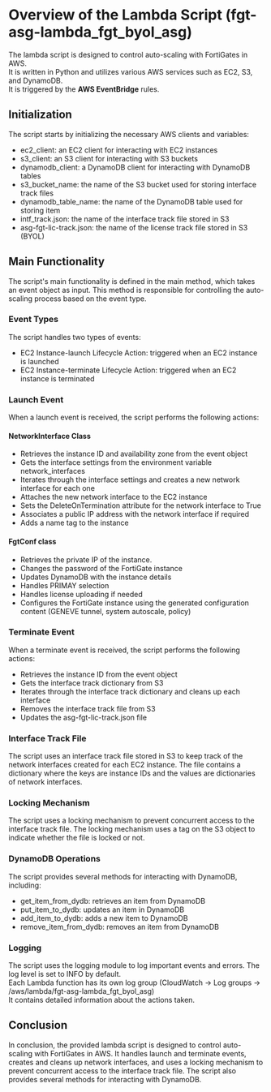 # Overview of the Lambda Script (fgt-asg-lambda_fgt_byol_asg)

The lambda script is designed to control auto-scaling with FortiGates in AWS. <br>
It is written in Python and utilizes various AWS services such as EC2, S3, and DynamoDB.<br>
It is triggered by the **AWS EventBridge** rules.

## Initialization
The script starts by initializing the necessary AWS clients and variables:

- ec2_client: an EC2 client for interacting with EC2 instances
- s3_client: an S3 client for interacting with S3 buckets
- dynamodb_client: a DynamoDB client for interacting with DynamoDB tables
- s3_bucket_name: the name of the S3 bucket used for storing interface track files
- dynamodb_table_name: the name of the DynamoDB table used for storing item
- intf_track.json: the name of the interface track file stored in S3
- asg-fgt-lic-track.json: the name of the license track file stored in S3 (BYOL)

## Main Functionality
The script's main functionality is defined in the main method, which takes an event object as input. This method is responsible for controlling the auto-scaling process based on the event type.
### Event Types
The script handles two types of events:

- EC2 Instance-launch Lifecycle Action: triggered when an EC2 instance is launched
- EC2 Instance-terminate Lifecycle Action: triggered when an EC2 instance is terminated

### Launch Event
When a launch event is received, the script performs the following actions:
#### NetworkInterface Class
- Retrieves the instance ID and availability zone from the event object
- Gets the interface settings from the environment variable network_interfaces
- Iterates through the interface settings and creates a new network interface for each one
- Attaches the new network interface to the EC2 instance
- Sets the DeleteOnTermination attribute for the network interface to True
- Associates a public IP address with the network interface if required
- Adds a name tag to the instance
#### FgtConf class
- Retrieves the private IP of the instance.
- Changes the password of the FortiGate instance
- Updates DynamoDB with the instance details
- Handles PRIMAY selection
- Handles license uploading if needed
- Configures the FortiGate instance using the generated configuration content (GENEVE tunnel, system autoscale, policy)

### Terminate Event
When a terminate event is received, the script performs the following actions:
- Retrieves the instance ID from the event object
- Gets the interface track dictionary from S3
- Iterates through the interface track dictionary and cleans up each interface
- Removes the interface track file from S3
- Updates the asg-fgt-lic-track.json file

### Interface Track File
The script uses an interface track file stored in S3 to keep track of the network interfaces created for each EC2 instance. The file contains a dictionary where the keys are instance IDs and the values are dictionaries of network interfaces.

### Locking Mechanism
The script uses a locking mechanism to prevent concurrent access to the interface track file. The locking mechanism uses a tag on the S3 object to indicate whether the file is locked or not.

### DynamoDB Operations
The script provides several methods for interacting with DynamoDB, including:

- get_item_from_dydb: retrieves an item from DynamoDB
- put_item_to_dydb: updates an item in DynamoDB
- add_item_to_dydb: adds a new item to DynamoDB
- remove_item_from_dydb: removes an item from DynamoDB

### Logging
The script uses the logging module to log important events and errors. The log level is set to INFO by default. <br>
Each Lambda function has its own log group (CloudWatch -> Log groups -> /aws/lambda/fgt-asg-lambda_fgt_byol_asg) <br>
It contains detailed information about the actions taken.

## Conclusion
In conclusion, the provided lambda script is designed to control auto-scaling with FortiGates in AWS. It handles launch and terminate events, creates and cleans up network interfaces, and uses a locking mechanism to prevent concurrent access to the interface track file. The script also provides several methods for interacting with DynamoDB.
